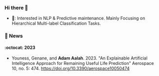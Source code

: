 ### Hi there 👋

<!--
**adam-aalah/adam-aalah** is a ✨ _special_ ✨ repository because its `README.md` (this file) appears on your GitHub profile.

Here are some ideas to get you started:

- 🔭 I’m currently working on ...
- 🌱 I’m currently learning ...
- 👯 I’m looking to collaborate on ...
- 🤔 I’m looking for help with ...
- 💬 Ask me about ...
- 📫 How to reach me: ...
- 😄 Pronouns: ...
- ⚡ Fun fact: ...
-->
  - 🎯: Interested in NLP & Predictive maintenance. Mainly Focusing on Hierarchical Multi-label Classification Tasks.

### 🎉 News
#### :octocat: 2023
-   Youness, Genane, and **Adam Aalah**. 2023. "An Explainable Artificial Intelligence Approach for Remaining Useful Life Prediction" Aerospace 10, no. 5: 474. https://doi.org/10.3390/aerospace10050474 
